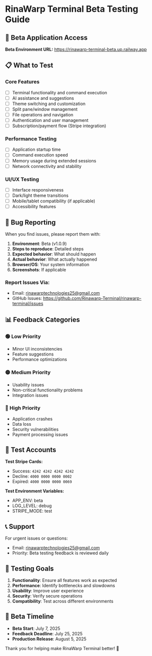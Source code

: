 # RinaWarp Terminal Beta Testing Guide

## 🚀 Beta Application Access

**Beta Environment URL:** https://rinawarp-terminal-beta.up.railway.app

## 📋 What to Test

### Core Features
- [ ] Terminal functionality and command execution
- [ ] AI assistance and suggestions
- [ ] Theme switching and customization
- [ ] Split pane/window management
- [ ] File operations and navigation
- [ ] Authentication and user management
- [ ] Subscription/payment flow (Stripe integration)

### Performance Testing
- [ ] Application startup time
- [ ] Command execution speed
- [ ] Memory usage during extended sessions
- [ ] Network connectivity and stability

### UI/UX Testing
- [ ] Interface responsiveness
- [ ] Dark/light theme transitions
- [ ] Mobile/tablet compatibility (if applicable)
- [ ] Accessibility features

## 🐛 Bug Reporting

When you find issues, please report them with:

1. **Environment**: Beta (v1.0.9)
2. **Steps to reproduce**: Detailed steps
3. **Expected behavior**: What should happen
4. **Actual behavior**: What actually happened
5. **Browser/OS**: Your system information
6. **Screenshots**: If applicable

### Report Issues Via:
- Email: rinawarptechnologies25@gmail.com
- GitHub Issues: https://github.com/Rinawarp-Terminal/rinawarp-terminal/issues

## 📊 Feedback Categories

### 🟢 Low Priority
- Minor UI inconsistencies
- Feature suggestions
- Performance optimizations

### 🟡 Medium Priority
- Usability issues
- Non-critical functionality problems
- Integration issues

### 🔴 High Priority
- Application crashes
- Data loss
- Security vulnerabilities
- Payment processing issues

## 🔧 Test Accounts

**Test Stripe Cards:**
- Success: `4242 4242 4242 4242`
- Decline: `4000 0000 0000 0002`
- Expired: `4000 0000 0000 0069`

**Test Environment Variables:**
- APP_ENV: beta
- LOG_LEVEL: debug
- STRIPE_MODE: test

## 📞 Support

For urgent issues or questions:
- Email: rinawarptechnologies25@gmail.com
- Priority: Beta testing feedback is reviewed daily

## 🎯 Testing Goals

1. **Functionality**: Ensure all features work as expected
2. **Performance**: Identify bottlenecks and slowdowns
3. **Usability**: Improve user experience
4. **Security**: Verify secure operations
5. **Compatibility**: Test across different environments

## 📅 Beta Timeline

- **Beta Start**: July 7, 2025
- **Feedback Deadline**: July 25, 2025
- **Production Release**: August 5, 2025

Thank you for helping make RinaWarp Terminal better! 🚀
